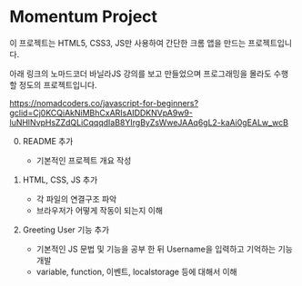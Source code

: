# Momentum Project

이 프로젝트는 HTML5, CSS3, JS만 사용하여 간단한 크롬 앱을 만드는 프로젝트입니다.

아래 링크의 노마드코더 바닐라JS 강의를 보고 만들었으며 프로그래밍을 몰라도 수행 할 정도의 프로젝트입니다.

https://nomadcoders.co/javascript-for-beginners?gclid=Cj0KCQiAkNiMBhCxARIsAIDDKNVpA9w9-luNHlNvpHsZZdQLiCqqqdIaB8YIrgByZsWweJAAq6gL2-kaAi0gEALw_wcB



0. README 추가
   - 기본적인 프로젝트 개요 작성
1. HTML, CSS, JS 추가
   - 각 파일의 연결구조 파악
   - 브라우저가 어떻게 작동이 되는지 이해

2. Greeting User 기능 추가
   - 기본적인 JS 문법 및 기능을 공부 한 뒤 Username을 입력하고 기억하는 기능 개발
   - variable, function, 이벤트, localstorage 등에 대해서 이해
